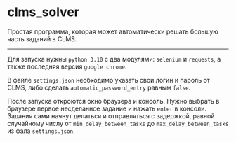 # clms_solver
Простая программа, которая может автоматически решать большую часть заданий в CLMS.

---

Для запуска нужны `python 3.10` с два модулями: `selenium` и `requests`, а также последняя версия `google chrome`.

В файле `settings.json` необходимо указать свои логин и пароль от CLMS, либо сделать `automatic_password_entry` равным `false`.

После запуска откроются окно браузера и консоль. Нужно выбрать в браузере первое несделанное задание и нажать `enter` в консоли. Задания сами начнут делаться и отправляться с задержкой, равной случайному числу от `min_delay_between_tasks` до `max_delay_between_tasks` из фала `settings.json`.
